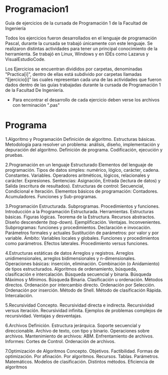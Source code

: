 # Programacion1

Guía de ejercicios de la cursada de Programación 1 de la Facultad de Ingeniería

Todos los ejercicios fueron desarrollados en el lenguaje de programación Pascal, durante la cursada se trabajó únicamente con este lenguaje. Se realizaron distintas actividades para tener un principal conocimiento de la herramienta. Se trabajó en Linux, Windows y en IDEs como Lazarus y VisualEstudioCode.

Los Ejercicios se encuentran divididos por carpetas, denominadas "Practica[i]", dentro de ellas está subdivido por carpetas llamadas "Ejercicio[i]" las cuales representan cada una de las actividades que fueron dados dentro de las guías trabajadas durante la cursada de Programación 1 de la Facultad De Ingeniería. 

- Para encontrar el desarrollo de cada ejercicio deben verse los archivos con terminación ".pas"

# Programa

1.Algoritmo y Programación
Definición de algoritmo. Estructuras básicas. Metodología para resolver un problema: análisis,
diseño, implementación y depuración del algoritmo. Definición de programa. Codificación,
ejecución y pruebas.

2.Programación en un lenguaje Estructurado
Elementos del lenguaje de programación. Tipos de datos simples: numérico, lógico, carácter,
cadena. Constantes. Variables. Operadores aritméticos, lógicos, relacionales y carácter.
Expresiones. Sentencias: Asignación, Entrada (lectura de datos) y Salida (escritura de
resultados). Estructuras de control: Secuencial, Condicional e Iteración. Elementos básicos
de programación: Contadores. Acumuladores. Funciones y Sub-programas.

3.Programación Estructurada. Subprogramas.
Procedimientos y funciones. Introducción a la Programación Estructurada. Herramientas.
Estructuras básicas. Figuras lógicas. Teorema de la Estructura. Recursos abstractos. Diseño
descendente (top-down). Ejemplificación. Ventajas. Inconvenientes. Subprogramas: funciones y
procedimientos. Declaración e invocación. Parámetros formales y actuales Sustitución de
parámetros: por valor y por variable. Ámbito: Variables locales y globales. Funciones y
procedimientos como parámetros. Efectos laterales. Procedimiento versus funciones.

4.Estructuras estáticas de datos
Arreglos y registros. Arreglos unidimensionales, arreglos bidimensionales y n-dimensionales.
Operaciones básicas: inserción, eliminación. Combinación (o Anidamiento) de tipos
estructurados. Algoritmos de ordenamiento, búsqueda, clasificación e intercalación. Búsqueda
secuencial y binaria. Búsqueda Máximos y Mínimos. Búsqueda Binaria. Clasificación u
ordenación. Métodos directos. Ordenación por intercambio directo. Ordenación por Selección.
Ordenación por inserción. Método de Shell. Método de clasificación Rápida. Intercalación.

5.Recursividad
Concepto. Recursividad directa e indirecta. Recursividad versus iteración. Recursividad infinita.
Ejemplos de problemas complejos de recursividad. Ventajas y desventajas.

6.Archivos
Definición. Estructura jerárquica. Soporte secuencial y direccionable. Archivo de texto, con
tipo y binario. Operaciones sobre archivos. Mantenimiento de archivos: ABM. Enfrentamiento
de archivos. Informes: Cortes de Control. Ordenación de archivos.

7.Optimización de Algoritmos
Concepto. Objetivos. Factibilidad. Formas de optimización. Por afinación. Por algoritmos.
Recursos. Tablas. Parámetros. Matemáticos. Modelos de clasificación. Distintos métodos.
Eficiencia de algoritmos 
